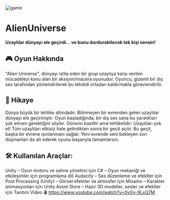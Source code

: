 ![game](https://github.com/user-attachments/assets/384933ff-b3ae-419b-ad03-1814a9d2dcac)
# AlienUniverse

**Uzaylılar dünyayı ele geçirdi... ve bunu durdurabilecek tek kişi sensin!**

## 🎮 Oyun Hakkında

"Alien Universe", dünyayı istila eden bir grup uzaylıya karşı verilen mücadeleyi konu alan bir aksiyon/macera oyunudur. Oyuncu, gizemli bir dış ses tarafından yönlendirilerek bu tehdidi ortadan kaldırmakla görevlendirilir.

## 📜 Hikaye

Dünya büyük bir tehlike altındadır. Bilinmeyen bir evrenden gelen uzaylılar dünyayı ele geçirmiştir. Oyun başladığında, bir dış ses sana bu yaratıkları yok etmen gerektiğini söyler. Görevin basittir ama tehlikelidir: Uzaylıları yok et!
Tüm uzaylıları etkisiz hale getirdikten sonra bir geçit açılır. Bu geçit, başka bir evrene ışınlanmanı sağlar. Yeni evrende seni bekleyen son düşmanları da alt ederek oyunu başarıyla tamamlarsın.

## 🛠 Kullanılan Araçlar:

Unity – Oyun motoru ve sahne yönetimi için
C# – Oyun mekaniği ve etkileşimler için programlama dili
Audacity – Ses düzenleme ve efektler için
Post Processing (Unity) – Görsel efektler ve atmosfer için
Mixamo – Karakter animasyonları için
Unity Asset Store – Hazır 3D modeller, sesler ve efektler için 
Tanıtım Video 🎬
https://www.youtube.com/watch?v=0vGy-9LxQ7M
